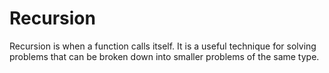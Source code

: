 # Recursion

Recursion is when a function calls itself. It is a useful technique for solving problems that can be broken down into smaller problems of the same type.
